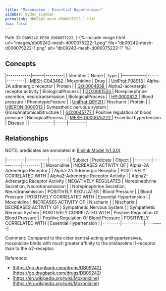 ```yaml
---
title: "Moxonidine - Essential Hypertension"
sidebar: mydoc_sidebar
permalink: db09242-mesh-d000075222-1.html
toc: false 
---
```



Path ID: `DB09242_MESH_D000075222_1`
{% include image.html url="images/db09242-mesh-d000075222-1.png" file="db09242-mesh-d000075222-1.png" alt="db09242-mesh-d000075222-1" %}

## Concepts

|------------|------|---------|
| Identifier | Name | Type    |
|------------|------|---------|
| <a href="https://identifiers.org/MESH:C043482">MESH:C043482 </a> | Moxonidine | Drug |
| <a href="https://identifiers.org/UniProt:P08913">UniProt:P08913 </a> | Alpha-2A adrenergic receptor | Protein |
| <a href="https://identifiers.org/GO:0004938">GO:0004938 </a> | Alpha2-adrenergic receptor activity | BiologicalProcess |
| <a href="https://identifiers.org/GO:0061533">GO:0061533 </a> | Norepinephrine secretion, neurotransmission | BiologicalProcess |
| <a href="https://identifiers.org/HP:0000822">HP:0000822 </a> | Blood pressure | PhenotypicFeature |
| <a href="https://identifiers.org/UniProt:Q9Y2I1">UniProt:Q9Y2I1 </a> | Nischarin | Protein |
| <a href="https://identifiers.org/UBERON:0000013">UBERON:0000013 </a> | Sympathetic nervous system | GrossAnatomicalStructure |
| <a href="https://identifiers.org/GO:0045777">GO:0045777 </a> | Positive regulation of blood pressure | BiologicalProcess |
| <a href="https://identifiers.org/MESH:D000075222">MESH:D000075222 </a> | Essential hypertension | Disease |
|------------|------|---------|

## Relationships


NOTE: predicates are annotated in <a href="https://github.com/biolink/biolink-model/releases/tag/v1.3.0">Biolink Model (v1.3.0)</a>

|---------|-----------|---------|
| Subject | Predicate | Object  |
|---------|-----------|---------|
| Moxonidine | INCREASES ACTIVITY OF | Alpha-2A Adrenergic Receptor |
| Alpha-2A Adrenergic Receptor | POSITIVELY CORRELATED WITH | Alpha2-Adrenergic Receptor Activity |
| Alpha2-Adrenergic Receptor Activity | NEGATIVELY REGULATES | Norepinephrine Secretion, Neurotransmission |
| Norepinephrine Secretion, Neurotransmission | POSITIVELY REGULATES | Blood Pressure |
| Blood Pressure | POSITIVELY CORRELATED WITH | Essential Hypertension |
| Moxonidine | INCREASES ACTIVITY OF | Nischarin |
| Nischarin | DECREASES ACTIVITY OF | Sympathetic Nervous System |
| Sympathetic Nervous System | POSITIVELY CORRELATED WITH | Positive Regulation Of Blood Pressure |
| Positive Regulation Of Blood Pressure | POSITIVELY CORRELATED WITH | Essential Hypertension |
|---------|-----------|---------|

Comment: Compared to the older central-acting antihypertensives, moxonidine binds with much greater affinity to the imidazoline I1-receptor than to the α2-receptor.

Reference: 
  - [https://go.drugbank.com/drugs/DB09242](https://go.drugbank.com/drugs/DB09242)
  - [https://en.wikipedia.org/wiki/Moxonidine](https://en.wikipedia.org/wiki/Moxonidine)
